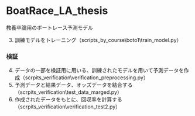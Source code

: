 # BoatRace_LA_thesis
教養卒論用のボートレース予測モデル

3. 訓練モデルをトレーニング（scripts_by_course\boto1\train_model.py）


### 検証
4. データの一部を検証用に用いる、訓練されたモデルを用いて予測データを作成（scrpits_verification\verification_preprocessing.py）
5. 予測データと結果データ、オッズデータを結合する（scrpits_verification\test_data_marged.py）
6. 作成されたデータをもとに、回収率を計算する（scrpits_verification\verification_test2.py）

